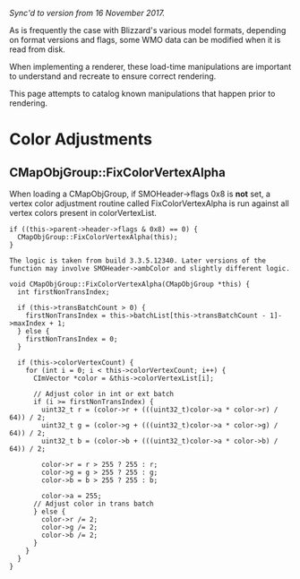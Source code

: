 _Sync'd to version from 16 November 2017._

As is frequently the case with Blizzard's various model formats, depending on format versions and flags, some WMO data can be modified when it is read from disk.

When implementing a renderer, these load-time manipulations are important to understand and recreate to ensure correct rendering.

This page attempts to catalog known manipulations that happen prior to rendering.

# Color Adjustments

## CMapObjGroup::FixColorVertexAlpha

When loading a CMapObjGroup, if SMOHeader->flags 0x8 is **not** set, a vertex color adjustment routine called FixColorVertexAlpha is run against all vertex colors present in colorVertexList.

```
if ((this->parent->header->flags & 0x8) == 0) {
  CMapObjGroup::FixColorVertexAlpha(this);
}

The logic is taken from build 3.3.5.12340. Later versions of the function may involve SMOHeader->ambColor and slightly different logic.

void CMapObjGroup::FixColorVertexAlpha(CMapObjGroup *this) {
  int firstNonTransIndex;

  if (this->transBatchCount > 0) {
    firstNonTransIndex = this->batchList[this->transBatchCount - 1]->maxIndex + 1;
  } else {
    firstNonTransIndex = 0;
  }

  if (this->colorVertexCount) {
    for (int i = 0; i < this->colorVertexCount; i++) {
      CImVector *color = &this->colorVertexList[i];

      // Adjust color in int or ext batch
      if (i >= firstNonTransIndex) {
        uint32_t r = (color->r + (((uint32_t)color->a * color->r) / 64)) / 2;
        uint32_t g = (color->g + (((uint32_t)color->a * color->g) / 64)) / 2;
        uint32_t b = (color->b + (((uint32_t)color->a * color->b) / 64)) / 2;

        color->r = r > 255 ? 255 : r;
        color->g = g > 255 ? 255 : g;
        color->b = b > 255 ? 255 : b;

        color->a = 255;
      // Adjust color in trans batch
      } else {
        color->r /= 2;
        color->g /= 2;
        color->b /= 2;
      }
    }
  }
}
```